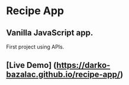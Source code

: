 # Recipe App

## Vanilla JavaScript app. 
First project using APIs.

## [Live Demo] (https://darko-bazalac.github.io/recipe-app/)
